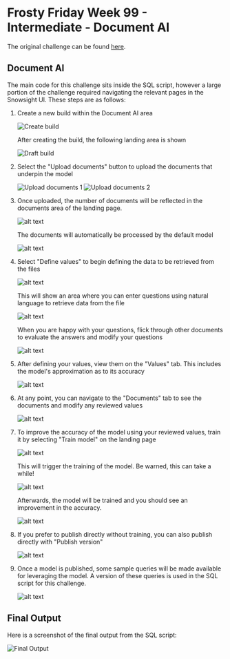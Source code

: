 
# Frosty Friday Week 99 - Intermediate - Document AI

The original challenge can be found [here](https://frostyfriday.org/blog/2024/06/28/week-99-intermediate/).

## Document AI

The main code for this challenge sits inside the SQL script, however a large portion of the challenge required navigating the relevant pages in the Snowsight UI. These steps are as follows:

1. Create a new build within the Document AI area

    ![Create build](images/01__create_build.png)

    After creating the build, the following landing area is shown

    ![Draft build](images/02__draft_build.png)

2. Select the "Upload documents" button to upload the documents that underpin the model

    ![Upload documents 1](images/03__upload_documents_1.png)
    ![Upload documents 2](images/04__upload_documents_2.png)

3. Once uploaded, the number of documents will be reflected in the documents area of the landing page.

    ![alt text](images/05__documents_uploaded.png)

    The documents will automatically be processed by the default model

    ![alt text](images/06__documents_processing.png)

4. Select "Define values" to begin defining the data to be retrieved from the files

    ![alt text](images/07__define_values.png)

    This will show an area where you can enter questions using natural language to retrieve data from the file

    ![alt text](images/08__populate_values.png)

    When you are happy with your questions, flick through other documents to evaluate the answers and modify your questions

    ![alt text](images/09__confirm_values.png)

5. After defining your values, view them on the "Values" tab. This includes the model's approximation as to its accuracy

    ![alt text](images/10__review_values.png)

6. At any point, you can navigate to the "Documents" tab to see the documents and modify any reviewed values

    ![alt text](images/11__review_documents.png)

7. To improve the accuracy of the model using your reviewed values, train it by selecting "Train model" on the landing page

    ![alt text](images/12__train_model.png)

    This will trigger the training of the model. Be warned, this can take a while!

    ![alt text](images/13__train_in_progress.png)

    Afterwards, the model will be trained and you should see an improvement in the accuracy.

    ![alt text](images/14__model_trained.png)

8. If you prefer to publish directly without training, you can also publish directly with "Publish version"

    ![alt text](images/15__publish_version.png)

9. Once a model is published, some sample queries will be made available for leveraging the model. A version of these queries is used in the SQL script for this challenge.

    ![alt text](images/16__extracting_query.png)

## Final Output

Here is a screenshot of the final output from the SQL script:

![Final Output](images/00__final_output.png)
